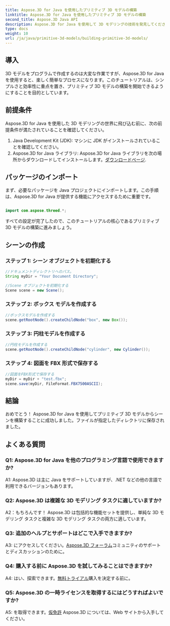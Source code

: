 ```yaml
---
title: Aspose.3D for Java を使用したプリミティブ 3D モデルの構築
linktitle: Aspose.3D for Java を使用したプリミティブ 3D モデルの構築
second_title: Aspose.3D Java API
description: Aspose.3D for Java を使用して 3D モデリングの技術を発見してください。プリミティブ 3D モデルを簡単に構築し、創造性を解き放つ方法を学びましょう。
type: docs
weight: 10
url: /ja/java/primitive-3d-models/building-primitive-3d-models/
---
```

## 導入

3D モデルをプログラムで作成するのは大変な作業ですが、Aspose.3D for Java を使用すると、楽しく簡単なプロセスになります。このチュートリアルは、シンプルさと効率性に重点を置き、プリミティブ 3D モデルの構築を開始できるようにすることを目的としています。

## 前提条件

Aspose.3D for Java を使用した 3D モデリングの世界に飛び込む前に、次の前提条件が満たされていることを確認してください。

1. Java Development Kit (JDK): マシンに JDK がインストールされていることを確認してください。
2.  Aspose.3D for Java ライブラリ: Aspose.3D for Java ライブラリを次の場所からダウンロードしてインストールします。[ダウンロードページ](https://releases.aspose.com/3d/java/).

## パッケージのインポート

まず、必要なパッケージを Java プロジェクトにインポートします。この手順は、Aspose.3D for Java が提供する機能にアクセスするために重要です。

```java

import com.aspose.threed.*;
```

すべての設定が完了したので、このチュートリアルの核心であるプリミティブ 3D モデルの構築に進みましょう。

## シーンの作成

### ステップ 1: シーン オブジェクトを初期化する

```java
//ドキュメントディレクトリへのパス。
String myDir = "Your Document Directory";

//Scene オブジェクトを初期化する
Scene scene = new Scene();
```

### ステップ 2: ボックス モデルを作成する

```java
//ボックスモデルを作成する
scene.getRootNode().createChildNode("box", new Box());
```

### ステップ 3: 円柱モデルを作成する

```java
//円柱モデルを作成する
scene.getRootNode().createChildNode("cylinder", new Cylinder());
```

### ステップ 4: 図面を FBX 形式で保存する

```java
//図面をFBX形式で保存する
myDir = myDir + "test.fbx";
scene.save(myDir, FileFormat.FBX7500ASCII);
```

## 結論

おめでとう！ Aspose.3D for Java を使用してプリミティブ 3D モデルからシーンを構築することに成功しました。ファイルが指定したディレクトリに保存されました。

## よくある質問

### Q1: Aspose.3D for Java を他のプログラミング言語で使用できますか?

A1: Aspose.3D は主に Java をサポートしていますが、.NET などの他の言語で利用できるバージョンもあります。

### Q2: Aspose.3D は複雑な 3D モデリング タスクに適していますか?

A2：もちろんです！ Aspose.3D は包括的な機能セットを提供し、単純な 3D モデリング タスクと複雑な 3D モデリング タスクの両方に適しています。

### Q3: 追加のヘルプとサポートはどこで入手できますか?

 A3: にアクセスしてください。[Aspose.3D フォーラム](https://forum.aspose.com/c/3d/18)コミュニティのサポートとディスカッションのために。

### Q4: 購入する前に Aspose.3D を試してみることはできますか?

 A4: はい、探索できます。[無料トライアル](https://releases.aspose.com/)購入を決定する前に。

### Q5: Aspose.3D の一時ライセンスを取得するにはどうすればよいですか?

 A5: を取得できます。[仮免許](https://purchase.aspose.com/temporary-license/) Aspose.3D については、Web サイトから入手してください。